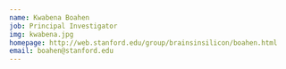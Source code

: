 ```yaml
---
name: Kwabena Boahen 
job: Principal Investigator
img: kwabena.jpg
homepage: http://web.stanford.edu/group/brainsinsilicon/boahen.html
email: boahen@stanford.edu
---
```

